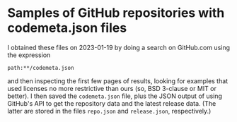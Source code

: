 # Samples of GitHub repositories with codemeta.json files

I obtained these files on 2023-01-19 by doing a search on GitHub.com using the expression
```
path:**/codemeta.json
```

and then inspecting the first few pages of results, looking for examples that used licenses no more restrictive than ours (so, BSD 3-clause or MIT or better). I then saved the `codemeta.json` file, plus the JSON output of using GitHub's API to get the repository data and the latest release data. (The latter are stored in the files `repo.json` and `release.json`, respectively.)
